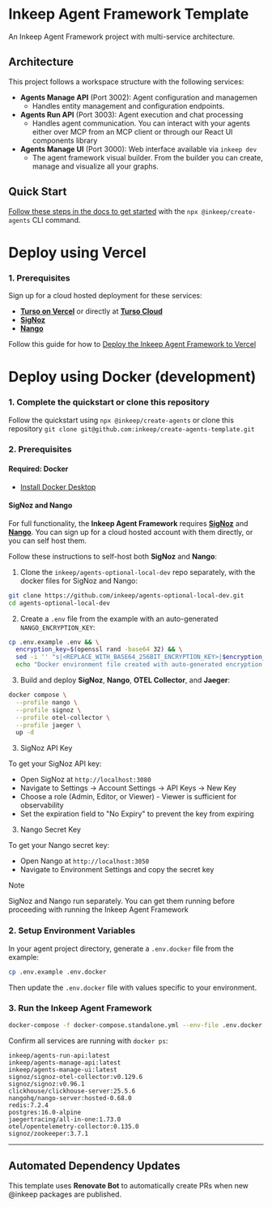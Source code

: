 # Inkeep Agent Framework Template 

An Inkeep Agent Framework project with multi-service architecture.

## Architecture

This project follows a workspace structure with the following services:

- **Agents Manage API** (Port 3002): Agent configuration and managemen
  - Handles entity management and configuration endpoints.
- **Agents Run API** (Port 3003): Agent execution and chat processing  
  - Handles agent communication. You can interact with your agents either over MCP from an MCP client or through our React UI components library
- **Agents Manage UI** (Port 3000): Web interface available via `inkeep dev`
  - The agent framework visual builder. From the builder you can create, manage and visualize all your graphs.

## Quick Start

[Follow these steps in the docs to get started](https://docs.inkeep.com/get-started/quick-start) with the `npx @inkeep/create-agents` CLI command.

# Deploy using Vercel

### 1. Prerequisites
Sign up for a cloud hosted deployment for these services:
- [**Turso on Vercel**](https://vercel.com/marketplace/tursocloud) or directly at [**Turso Cloud**](https://app.turso.tech)
- [**SigNoz**](https://signoz.io/)
- [**Nango**](https://www.nango.dev/)

Follow this guide for how to [Deploy the Inkeep Agent Framework to Vercel](https://docs.inkeep.com/self-hosting/vercel)

# Deploy using Docker (development)

### 1. Complete the quickstart or clone this repository
Follow the quickstart using `npx @inkeep/create-agents` or clone this repository `git clone git@github.com:inkeep/create-agents-template.git`

### 2. Prerequisites

#### Required: Docker
- [Install Docker Desktop](https://www.docker.com/)

#### SigNoz and Nango

For full functionality, the **Inkeep Agent Framework** requires [**SigNoz**](https://signoz.io/) and [**Nango**](https://www.nango.dev/). You can sign up for a cloud hosted account with them directly, or you can self host them.

Follow these instructions to self-host both **SigNoz** and **Nango**:

1. Clone the `inkeep/agents-optional-local-dev` repo separately, with the docker files for SigNoz and Nango:
```bash
git clone https://github.com/inkeep/agents-optional-local-dev.git
cd agents-optional-local-dev
```

2. Create a `.env` file from the example with an auto-generated `NANGO_ENCRYPTION_KEY`:
```bash
cp .env.example .env && \
  encryption_key=$(openssl rand -base64 32) && \
  sed -i '' "s|<REPLACE_WITH_BASE64_256BIT_ENCRYPTION_KEY>|$encryption_key|" .env && \
  echo "Docker environment file created with auto-generated encryption key"
```

3. Build and deploy **SigNoz**, **Nango**, **OTEL Collector**, and **Jaeger**:
```bash
docker compose \
  --profile nango \
  --profile signoz \
  --profile otel-collector \
  --profile jaeger \
  up -d
```

3. SigNoz API Key    

To get your SigNoz API key:
- Open SigNoz at `http://localhost:3080`
- Navigate to Settings → Account Settings → API Keys → New Key
- Choose a role (Admin, Editor, or Viewer) - Viewer is sufficient for observability
- Set the expiration field to "No Expiry" to prevent the key from expiring

3. Nango Secret Key
   
To get your Nango secret key:
- Open Nango at `http://localhost:3050`
- Navigate to Environment Settings and copy the secret key

> [!NOTE]  
> SigNoz and Nango run separately. You can get them running before proceeding with running the Inkeep Agent Framework   

### 2. Setup Environment Variables   

In your agent project directory, generate a `.env.docker` file from the example:
```bash
cp .env.example .env.docker
```
Then update the `.env.docker` file with values specific to your environment.

### 3. Run the Inkeep Agent Framework

```bash
docker-compose -f docker-compose.standalone.yml --env-file .env.docker up -d
```

Confirm all services are running with `docker ps`:
```
inkeep/agents-run-api:latest
inkeep/agents-manage-api:latest
inkeep/agents-manage-ui:latest
signoz/signoz-otel-collector:v0.129.6
signoz/signoz:v0.96.1
clickhouse/clickhouse-server:25.5.6
nangohq/nango-server:hosted-0.68.0
redis:7.2.4
postgres:16.0-alpine
jaegertracing/all-in-one:1.73.0
otel/opentelemetry-collector:0.135.0
signoz/zookeeper:3.7.1
```

---

## Automated Dependency Updates

This template uses **Renovate Bot** to automatically create PRs when new @inkeep packages are published.

